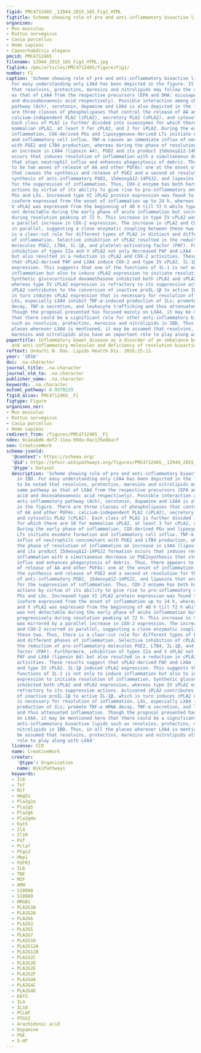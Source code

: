 ```yaml
---
figid: PMC4712465__12944_2015_165_Fig1_HTML
figtitle: Scheme showing role of pro and anti-inflammatory bioactive lipids in IBD
organisms:
- Mus musculus
- Rattus norvegicus
- Cavia porcellus
- Homo sapiens
- Caenorhabditis elegans
pmcid: PMC4712465
filename: 12944_2015_165_Fig1_HTML.jpg
figlink: /pmc/articles/PMC4712465/figure/Fig1/
number: F1
caption: 'Scheme showing role of pro and anti-inflammatory bioactive lipids in IBD.
  For easy understanding only LXA4 has been depicted in the figure. It is to be noted
  that resolvins, protectins, maresins and nitrolipids may follow the same pathway
  as that of LXA4 from the respective precursors (EPA and DHA: eicosapentaneoic acid
  and docosahexaenoic acid respectively). Possible interaction among cholinergic anti-inflammatory
  pathway (Ach), serotonin, dopamine and LXA4 is also depicted in the figure. There
  are three classes of phospholipases that control the release of AA and other PUFAs:
  calcium-independent PLA2 (iPLA2), secretory PLA2 (sPLA2), and cytosolic PLA2 (cPLA2).
  Each class of PLA2 is further divided into isoenzymes for which there are 10 for
  mammalian sPLA2, at least 3 for cPLA2, and 2 for iPLA2. During the early phase of
  inflammation, COX-derived PGs and lipoxygenase-derived LTs initiate exudate formation
  and inflammatory cell influx. TNF-α causes an immediate influx of neutrophils concomitant
  with PGE2 and LTB4 production, whereas during the phase of resolution of inflammation
  an increase in LXA4 (lipoxin A4), PGD2 and its product 15deoxyΔ12-14PGJ2 formation
  occurs that induces resolution of inflammation with a simultaneous decrease in PGE2synthesis
  that stops neutrophil influx and enhances phagocytosis of debris. Thus, there appears
  to be two waves of release of AA and other PUFAs: one at the onset of inflammation
  that causes the synthesis and release of PGE2 and a second at resolution for the
  synthesis of anti-inflammatory PGD2, 15deoxyΔ12-14PGJ2, and lipoxins that are necessary
  for the suppression of inflammation. Thus, COX-2 enzyme has both harmful and useful
  actions by virtue of its ability to give rise to pro-inflammatory and anti-inflammatory
  PGs and LXs. Increased type VI iPLA2 protein expression was found to be the principal
  isoform expressed from the onset of inflammation up to 24 h, whereas type IIa and
  V sPLA2 was expressed from the beginning of 48 h till 72 h while type IV cPLA2 was
  not detectable during the early phase of acute inflammation but increased progressively
  during resolution peaking at 72 h. This increase in type IV cPLA2 was mirrored by
  a parallel increase in COX-2 expression. The increase in cPLA2 and COX-2 occurred
  in parallel, suggesting a close enzymatic coupling between these two. Thus, there
  is a clear-cut role for different types of PLA2 in distinct and different phases
  of inflammation. Selective inhibition of cPLA2 resulted in the reduction of pro-inflammatory
  molecules PGE2, LTB4, IL-1β, and platelet-activating factor (PAF). Furthermore,
  inhibition of types IIa and V sPLA2 not only decreased PAF and LXA4 (lipoxin A4)
  but also resulted in a reduction in cPLA2 and COX-2 activities. These results suggest
  that sPLA2-derived PAF and LXA4 induce COX-2 and type IV cPLA2. IL-1β induced cPLA2
  expression. This suggests that one of the functions of IL-1 is not only to induce
  inflammation but also to induce cPLA2 expression to initiate resolution of inflammation.
  Synthetic glucocorticoid dexamethasone inhibited both cPLA2 and sPLA2 expression,
  whereas type IV iPLA2 expression is refractory to its suppressive actions. Activated
  iPLA2 contributes to the conversion of inactive proIL-1β to active IL-1β, which
  in turn induces cPLA2 expression that is necessary for resolution of inflammation.
  LXs, especially LXA4 inhibit TNF-α-induced production of ILs; promote TNF-α mRNA
  decay, TNF-α secretion, and leukocyte trafficking and thus attenuated inflammation.
  Though the proposal presented has focused mainly on LXA4, it may be mentioned here
  that there could be a significant role for other anti-inflammatory bioactive lipids
  such as resolvins, protectins, maresins and nitrolipids in IBD. Thus, in all the
  places wherever LXA4 is mentioned, it may be assumed that resolvins, protectins,
  maresins and nitrolipids also have an important role to play along with LXA4'
papertitle: Inflammatory bowel disease as a disorder of an imbalance between pro-
  and anti-inflammatory molecules and deficiency of resolution bioactive lipids.
reftext: Undurti N. Das. Lipids Health Dis. 2016;15:11.
year: '2016'
doi: .na.character
journal_title: .na.character
journal_nlm_ta: .na.character
publisher_name: .na.character
keywords: .na.character
automl_pathway: 0.9379233
figid_alias: PMC4712465__F1
figtype: Figure
organisms_ner:
- Mus musculus
- Rattus norvegicus
- Cavia porcellus
- Homo sapiens
redirect_from: /figures/PMC4712465__F1
ndex: 8caea8d6-def2-11ea-99da-0ac135e8bacf
seo: CreativeWork
schema-jsonld:
  '@context': https://schema.org/
  '@id': https://pfocr.wikipathways.org/figures/PMC4712465__12944_2015_165_Fig1_HTML.html
  '@type': Dataset
  description: 'Scheme showing role of pro and anti-inflammatory bioactive lipids
    in IBD. For easy understanding only LXA4 has been depicted in the figure. It is
    to be noted that resolvins, protectins, maresins and nitrolipids may follow the
    same pathway as that of LXA4 from the respective precursors (EPA and DHA: eicosapentaneoic
    acid and docosahexaenoic acid respectively). Possible interaction among cholinergic
    anti-inflammatory pathway (Ach), serotonin, dopamine and LXA4 is also depicted
    in the figure. There are three classes of phospholipases that control the release
    of AA and other PUFAs: calcium-independent PLA2 (iPLA2), secretory PLA2 (sPLA2),
    and cytosolic PLA2 (cPLA2). Each class of PLA2 is further divided into isoenzymes
    for which there are 10 for mammalian sPLA2, at least 3 for cPLA2, and 2 for iPLA2.
    During the early phase of inflammation, COX-derived PGs and lipoxygenase-derived
    LTs initiate exudate formation and inflammatory cell influx. TNF-α causes an immediate
    influx of neutrophils concomitant with PGE2 and LTB4 production, whereas during
    the phase of resolution of inflammation an increase in LXA4 (lipoxin A4), PGD2
    and its product 15deoxyΔ12-14PGJ2 formation occurs that induces resolution of
    inflammation with a simultaneous decrease in PGE2synthesis that stops neutrophil
    influx and enhances phagocytosis of debris. Thus, there appears to be two waves
    of release of AA and other PUFAs: one at the onset of inflammation that causes
    the synthesis and release of PGE2 and a second at resolution for the synthesis
    of anti-inflammatory PGD2, 15deoxyΔ12-14PGJ2, and lipoxins that are necessary
    for the suppression of inflammation. Thus, COX-2 enzyme has both harmful and useful
    actions by virtue of its ability to give rise to pro-inflammatory and anti-inflammatory
    PGs and LXs. Increased type VI iPLA2 protein expression was found to be the principal
    isoform expressed from the onset of inflammation up to 24 h, whereas type IIa
    and V sPLA2 was expressed from the beginning of 48 h till 72 h while type IV cPLA2
    was not detectable during the early phase of acute inflammation but increased
    progressively during resolution peaking at 72 h. This increase in type IV cPLA2
    was mirrored by a parallel increase in COX-2 expression. The increase in cPLA2
    and COX-2 occurred in parallel, suggesting a close enzymatic coupling between
    these two. Thus, there is a clear-cut role for different types of PLA2 in distinct
    and different phases of inflammation. Selective inhibition of cPLA2 resulted in
    the reduction of pro-inflammatory molecules PGE2, LTB4, IL-1β, and platelet-activating
    factor (PAF). Furthermore, inhibition of types IIa and V sPLA2 not only decreased
    PAF and LXA4 (lipoxin A4) but also resulted in a reduction in cPLA2 and COX-2
    activities. These results suggest that sPLA2-derived PAF and LXA4 induce COX-2
    and type IV cPLA2. IL-1β induced cPLA2 expression. This suggests that one of the
    functions of IL-1 is not only to induce inflammation but also to induce cPLA2
    expression to initiate resolution of inflammation. Synthetic glucocorticoid dexamethasone
    inhibited both cPLA2 and sPLA2 expression, whereas type IV iPLA2 expression is
    refractory to its suppressive actions. Activated iPLA2 contributes to the conversion
    of inactive proIL-1β to active IL-1β, which in turn induces cPLA2 expression that
    is necessary for resolution of inflammation. LXs, especially LXA4 inhibit TNF-α-induced
    production of ILs; promote TNF-α mRNA decay, TNF-α secretion, and leukocyte trafficking
    and thus attenuated inflammation. Though the proposal presented has focused mainly
    on LXA4, it may be mentioned here that there could be a significant role for other
    anti-inflammatory bioactive lipids such as resolvins, protectins, maresins and
    nitrolipids in IBD. Thus, in all the places wherever LXA4 is mentioned, it may
    be assumed that resolvins, protectins, maresins and nitrolipids also have an important
    role to play along with LXA4'
  license: CC0
  name: CreativeWork
  creator:
    '@type': Organization
    name: WikiPathways
  keywords:
  - Il6
  - Tnf
  - Mif
  - Hmgb1
  - Pla2g2a
  - Pla2g5
  - Pla2g6
  - Pla2g4a
  - Kat5
  - Il4
  - Il10
  - Paf
  - Pclaf
  - Ptgs2
  - Hbp1
  - FGFR3
  - IL6
  - TNF
  - MIF
  - AMH
  - S100A8
  - S100A9
  - HMGB1
  - PLA2G1B
  - PLA2G2A
  - PLA2G6
  - PLA2G3
  - PLA2G5
  - PLA2G7
  - PLA2G10
  - PLA2G12A
  - PLA2G12B
  - PLA2G2C
  - PLA2G2D
  - PLA2G2E
  - PLA2G2F
  - PLA2G4A
  - PLA2G4C
  - PLA2G4D
  - KAT5
  - IL4
  - IL10
  - PCLAF
  - PTGS2
  - Arachidonic acid
  - Dopamine
  - PGE
  - 5-HT
---
```

